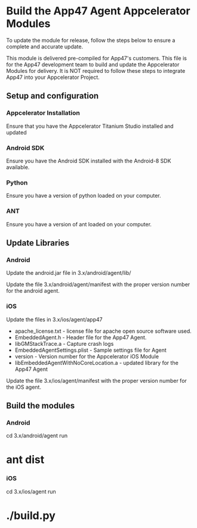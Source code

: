 # Build the App47 Agent Appcelerator Modules

To update the module for release, follow the steps below to ensure a complete and accurate update.

This module is delivered pre-compiled for App47's customers. This file is for the App47 development team to build and update the Appcelerator Modules for delivery. It is NOT required to follow these steps to integrate App47 into your Appcelerator Project.

## Setup and configuration

### Appcelerator Installation

Ensure that you have the Appcelerator Titanium Studio installed and updated

### Android SDK

Ensure you have the Android SDK installed with the Android-8 SDK available.

### Python

Ensure you have a version of python loaded on your computer.

### ANT

Ensure you have a version of ant loaded on your computer.

## Update Libraries

### Android

Update the android.jar file in 3.x/android/agent/lib/

Update the file 3.x/android/agent/manifest with the proper version number for the android agent.

### iOS

Update the files in 3.x/ios/agent/app47
  * apache_license.txt - license file for apache open source software used.
  * EmbeddedAgent.h - Header file for the App47 Agent.
  * libGMStackTrace.a - Capture crash logs
  * EmbeddedAgentSettings.plist - Sample settings file for Agent
  * version - Version number for the Appcelerator iOS Module
  * libEmbeddedAgentWithNoCoreLocation.a - updated library for the App47 Agent


Update the file 3.x/ios/agent/manifest with the proper version number for the iOS agent.


## Build the modules

### Android

cd 3.x/android/agent
run
# ant dist

### iOS

cd 3.x/ios/agent
run
# ./build.py
